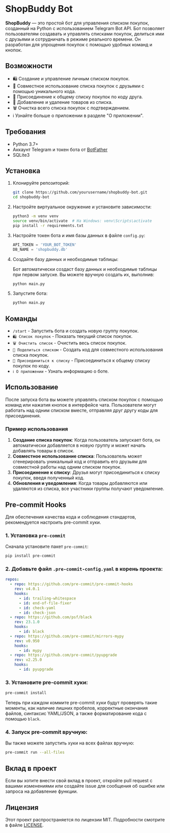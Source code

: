 
# ShopBuddy Bot

**ShopBuddy** — это простой бот для управления списком покупок, созданный на Python с использованием Telegram Bot API. Бот позволяет пользователям создавать и управлять списками покупок, делиться ими с друзьями и сотрудничать в режиме реального времени. Он разработан для упрощения покупок с помощью удобных команд и кнопок.

## Возможности

- 🛍️ Создание и управление личным списком покупок.
- 👥 Совместное использование списка покупок с друзьями с помощью уникального кода.
- 🔗 Присоединение к общему списку покупок по коду друга.
- 📝 Добавление и удаление товаров из списка.
- 🗑️ Очистка всего списка покупок с подтверждением.
- ℹ️ Узнайте больше о приложении в разделе "О приложении".

## Требования

- Python 3.7+
- Аккаунт Telegram и токен бота от [BotFather](https://core.telegram.org/bots#botfather)
- SQLite3

## Установка

1. Клонируйте репозиторий:

    ```bash
    git clone https://github.com/yourusername/shopbuddy-bot.git
    cd shopbuddy-bot
    ```

2. Настройте виртуальное окружение и установите зависимости:

    ```bash
    python3 -m venv venv
    source venv/bin/activate  # На Windows: venv\Scripts\activate
    pip install -r requirements.txt
    ```

3. Настройте токен бота и имя базы данных в файле `config.py`:

    ```python
    API_TOKEN = 'YOUR_BOT_TOKEN'
    DB_NAME = 'shopbuddy.db'
    ```

4. Создайте базу данных и необходимые таблицы:

    Бот автоматически создаст базу данных и необходимые таблицы при первом запуске. Вы можете вручную создать их, выполнив:

    ```bash
    python main.py
    ```

5. Запустите бота:

    ```bash
    python main.py
    ```

## Команды

- `/start` - Запустить бота и создать новую группу покупок.
- `🛍️ Список покупок` - Показать текущий список покупок.
- `🗑️ Очистить список` - Очистить весь список покупок.
- `🔗 Поделиться списком` - Создать код для совместного использования списка покупок.
- `👥 Присоединиться к списку` - Присоединиться к общему списку покупок по коду.
- `ℹ️ О приложении` - Узнать информацию о боте.

## Использование

После запуска бота вы можете управлять списком покупок с помощью команд или нажатия кнопок в интерфейсе чата. Пользователи могут работать над одним списком вместе, отправляя друг другу коды для присоединения.

### Пример использования

1. **Создание списка покупок**: Когда пользователь запускает бота, он автоматически добавляется в новую группу и может начать добавлять товары в список.
2. **Совместное использование списка**: Пользователь может сгенерировать уникальный код и отправить его друзьям для совместной работы над одним списком покупок.
3. **Присоединение к списку**: Друзья могут присоединиться к списку покупок, введя полученный код.
4. **Обновления и уведомления**: Когда товары добавляются или удаляются из списка, все участники группы получают уведомление.

## Pre-commit Hooks

Для обеспечения качества кода и соблюдения стандартов, рекомендуется настроить pre-commit хуки.

### 1. Установка `pre-commit`

Сначала установите пакет `pre-commit`:

```bash
pip install pre-commit
```

### 2. Добавьте файл `.pre-commit-config.yaml` в корень проекта:

```yaml
repos:
  - repo: https://github.com/pre-commit/pre-commit-hooks
    rev: v4.0.1
    hooks:
      - id: trailing-whitespace
      - id: end-of-file-fixer
      - id: check-yaml
      - id: check-json
  - repo: https://github.com/psf/black
    rev: 23.1.0
    hooks:
      - id: black
  - repo: https://github.com/pre-commit/mirrors-mypy
    rev: v0.950
    hooks:
      - id: mypy
  - repo: https://github.com/pre-commit/pyupgrade
    rev: v2.25.0
    hooks:
      - id: pyupgrade
```

### 3. Установите pre-commit хуки:

```bash
pre-commit install
```

Теперь при каждом коммите pre-commit хуки будут проверять такие моменты, как наличие лишних пробелов, корректные окончания файлов, синтаксис YAML/JSON, а также форматирование кода с помощью `black`.

### 4. Запуск pre-commit вручную:

Вы также можете запустить хуки на всех файлах вручную:

```bash
pre-commit run --all-files
```

## Вклад в проект

Если вы хотите внести свой вклад в проект, откройте pull request с вашими изменениями или создайте issue для сообщения об ошибке или запроса на добавление функции.

## Лицензия

Этот проект распространяется по лицензии MIT. Подробности смотрите в файле [LICENSE](LICENSE).